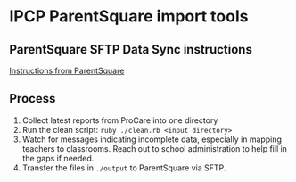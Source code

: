 # IPCP ParentSquare import tools

## ParentSquare SFTP Data Sync instructions

[Instructions from ParentSquare](https://parentsquare.zendesk.com/hc/en-us/articles/115002279443-Data-Upload-Sync-SFTP-Data-Sync)

## Process

1. Collect latest reports from ProCare into one directory
2. Run the clean script: `ruby ./clean.rb <input directory>`
3. Watch for messages indicating incomplete data, especially in mapping
   teachers to classrooms. Reach out to school administration to help fill in
   the gaps if needed.
4. Transfer the files in `./output` to ParentSquare via SFTP.
